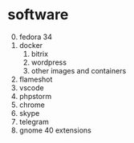 # software

0. fedora 34
1. docker 
    1. bitrix
    2. wordpress
    3. other images and containers
2. flameshot 
3. vscode
4. phpstorm
5. chrome
6. skype 
7. telegram
8. gnome 40 extensions
